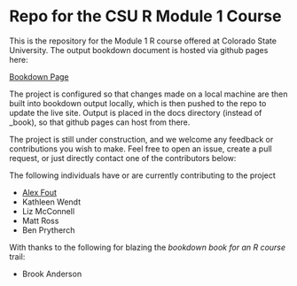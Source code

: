 # Repo for the CSU R Module 1 Course

This is the repository for the Module 1 R course offered at Colorado State University.
The output bookdown document is hosted via github pages here:


[Bookdown Page](https://csu-r.github.io/Module1/)


The project is configured so that changes made on a local machine are then built into bookdown output locally, which is then pushed to the repo to update the live site.
Output is placed in the docs directory (instead of _book), so that github pages can host from there.

The project is still under construction, and we welcome any feedback or contributions you wish to make.
Feel free to open an issue, create a pull request, or just directly contact one of the contributors below:

The following individuals have or are currently contributing to the project
* [Alex Fout](https://github.com/fouticus)
* Kathleen Wendt
* Liz McConnell
* Matt Ross
* Ben Prytherch


With thanks to the following for blazing the _bookdown book for an R course_ trail:
* Brook Anderson


